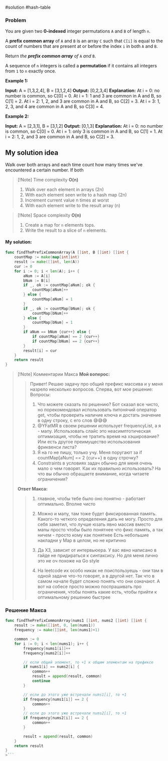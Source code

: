 #solution
#hash-table

### Problem
You are given two **0-indexed** integer permutations `A` and `B` of length `n`.

A **prefix common array** of `A` and `B` is an array `C` such that `C[i]` is equal to the count of numbers that are present at or before the index `i` in both `A` and `B`.

Return _the **prefix common array** of_ `A` _and_ `B`.

A sequence of `n` integers is called a **permutation** if it contains all integers from `1` to `n` exactly once.

**Example 1:**

**Input:** A = [1,3,2,4], B = [3,1,2,4]
**Output:** [0,2,3,4]
**Explanation:** At i = 0: no number is common, so C[0] = 0.
At i = 1: 1 and 3 are common in A and B, so C[1] = 2.
At i = 2: 1, 2, and 3 are common in A and B, so C[2] = 3.
At i = 3: 1, 2, 3, and 4 are common in A and B, so C[3] = 4.

**Example 2:**

**Input:** A = [2,3,1], B = [3,1,2]
**Output:** [0,1,3]
**Explanation:** At i = 0: no number is common, so C[0] = 0.
At i = 1: only 3 is common in A and B, so C[1] = 1.
At i = 2: 1, 2, and 3 are common in A and B, so C[2] = 3.


## My solution idea
Walk over both arrays and each time count how many times we've encountered a certain number. 
If both 


>[!Note] Time complexity
> **O(n)**
> 1. Walk over each element in arrays (2n)
> 2. With each element seen write to a hash map (2n)
> 3. Increment current value n times at worst
> 4. With each element write to the result array (n)

>[!Note] Space complexity
> **O(n)**
> 1. Create a map for `n` elements tops.
> 2. Write the result to a slice of `n` elements.

#### My solution:
```go
func findThePrefixCommonArray(A []int, B []int) []int {
    countMap := make(map[int]int)
    result := make([]int, len(A))
    cur := 0
    for i := 0; i < len(A); i++ {
        aNum := A[i]
        bNum := B[i]
        if _, ok := countMap[aNum]; ok {
            countMap[aNum]++
        } else {
            countMap[aNum] = 1
        }
        if _, ok := countMap[bNum]; ok {
            countMap[bNum]++
        } else {
            countMap[bNum] = 1
        }
        if aNum == bNum {cur++} else {
            if countMap[aNum] == 2 {cur++}
            if countMap[bNum] == 2 {cur++}         
        }
        result[i] = cur
    }
    return result
}
```


>[!Note] Комментарии Макса
>**Мой воперос:**
> > Привет! Решаю задачу про общий префикс массива и у меня назрело несколько вопросов. Сперва, вот мое решение:
>>Вопросы:
>>1) Что можете сказать по решению? Бот сказал все чисто, но порекомендовал использовать питонячий оператор get, чтобы проверить наличие ключа и достать значение в одну строку, с его слов 😅😅😅
>>2) @YFatMR в своем решении использует frequencyList, а я - мапу. Использовать слайс это неасимптотическая оптимизация, чтобы не тратить время на хэширование? Или есть другое преимущество использования фриквенси листа?
>>3) Я на го не пишу, только учу. Меня поругают за if countMap[aNum] == 2 {cur++} в одну строчку?
>>4) Constraints в условиях задач обычно для меня очень мало о чем говорят. Как их правильно использовать? На что вы обычно обращаете внимание, когда читаете ограничения?
>
>**Ответ Макса:**
>>1) главное, чтобы тебе было оно понятно - работает оптимально. Вполне чисто
>>2) Можно и мапу, там тоже будет фиксированная память. Какого-то четкого определения дать не могу. Просто для себя заметил, что лучше юзать явно массив вместо мапы просто чтобы было понятнее что фикс память, а так ничем - просто кому как понятнее
>>Есть небольшие накладни у Map в целом, но не критично
>>
>>3) Да ХЗ, зависит от интервьюера. У вас явно написано в гайде не придираться к синтаксису. Но для меня лично это не оч похоже на Go style
>>
>>4) На leetcode их особо никак не поиспользуешь - они там в одной задаче что-то говорят, а в другой нет. Так что в самом начале будет сложно понять что они означают. А вот на собесе просто можно поспрашивать про ограничения, чтобы понять какие есть, чтобы прийти к оптимальному решению быстрее


### Решение Макса
```go
func findThePrefixCommonArray(nums1 []int, nums2 []int) []int {
    result := make([]int, 0, len(nums1))
    frequency := make([]int, len(nums1)+1)

    common := 0
    for i := 0; i < len(nums1); i++ {
        frequency[nums1[i]]++
        frequency[nums2[i]]++

        // если общий элемент, то +1 к общим элементам на префиксе
        if nums1[i] == nums2[i] {
            common++
            result = append(result, common)
            continue
        }

        // если до этого уже встречали nums1[i], то +1
        if frequency[nums1[i]] == 2 {
            common++
        }
        // если до этого уже встречали nums2[i], то +1
        if frequency[nums2[i]] == 2 {
            common++
        }

        result = append(result, common)
    }
    return result
}
>```
